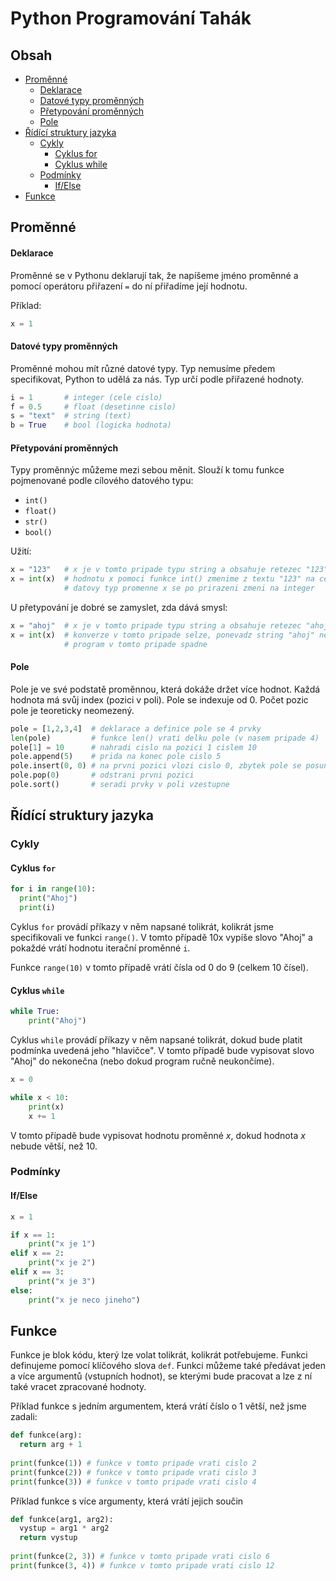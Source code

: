 # Python Programování Tahák

## Obsah


- [Proměnné](#proměnné)
  - [Deklarace](#deklarace)
  - [Datové typy proměnných](#datové-typy-proměnných)
  - [Přetypování proměnných](#přetypování-proměnných)
  - [Pole](#pole)
- [Řídící struktury jazyka](#řídící-struktury-jazyka)
  - [Cykly](#cykly)
    - [Cyklus for](#cyklus-for)
    - [Cyklus while](#cyklus-while)
  - [Podmínky](#podmínky)
    - [If/Else](#ifelse)  
- [Funkce](#funkce)

## Proměnné

#### Deklarace

Proměnné se v Pythonu deklarují tak, že napíšeme jméno proměnné a pomocí operátoru přiřazení ```=``` do ní přiřadíme její hodnotu.

Příklad:

```python
x = 1
```

#### Datové typy proměnných

Proměnné mohou mít různé datové typy. Typ nemusíme předem specifikovat, Python to udělá za nás. Typ určí podle přiřazené hodnoty.

```python
i = 1       # integer (cele cislo)
f = 0.5     # float (desetinne cislo)
s = "text"  # string (text)
b = True    # bool (logicka hodnota)
```

#### Přetypování proměnných

Typy proměnnýc můžeme mezi sebou měnit. Slouží k tomu funkce pojmenované podle cílového datového typu:

- ```int()```
- ```float()```
- ```str()```
- ```bool()```

Užití:

```python
x = "123"   # x je v tomto pripade typu string a obsahuje retezec "123"
x = int(x)  # hodnotu x pomoci funkce int() zmenime z textu "123" na cele cislo 123
            # datovy typ promenne x se po prirazeni zmeni na integer
```

U přetypování je dobré se zamyslet, zda dává smysl:

```python
x = "ahoj"  # x je v tomto pripade typu string a obsahuje retezec "ahoj"
x = int(x)  # konverze v tomto pripade selze, ponevadz string "ahoj" nelze smysluplne prevest na cele cislo
            # program v tomto pripade spadne
```

#### Pole

Pole je ve své podstatě proměnnou, která dokáže držet více hodnot. Každá hodnota má svůj index (pozici v poli). Pole se indexuje od 0. Počet pozic pole je teoreticky neomezený.

```python
pole = [1,2,3,4]  # deklarace a definice pole se 4 prvky
len(pole)         # funkce len() vrati delku pole (v nasem pripade 4)
pole[1] = 10      # nahradi cislo na pozici 1 cislem 10
pole.append(5)    # prida na konec pole cislo 5
pole.insert(0, 0) # na prvni pozici vlozi cislo 0, zbytek pole se posune o index dal
pole.pop(0)       # odstrani prvni pozici
pole.sort()       # seradi prvky v poli vzestupne
```

## Řídící struktury jazyka

### Cykly

#### Cyklus ```for```

```python
for i in range(10):
  print("Ahoj")
  print(i)
```

Cyklus ```for``` provádí příkazy v něm napsané tolikrát, kolikrát jsme specifikovali ve funkci ```range()```. V tomto případě 10x vypíše slovo "Ahoj" a pokaždé vrátí hodnotu iterační proměnné ```i```. 

Funkce ```range(10)``` v tomto případě vrátí čísla od 0 do 9 (celkem 10 čísel).

#### Cyklus ```while```

```python
while True:
    print("Ahoj")
```

Cyklus ```while``` provádí příkazy v něm napsané tolikrát, dokud bude platit podmínka uvedená jeho "hlavičce". V tomto případě bude vypisovat slovo "Ahoj" do nekonečna (nebo dokud program ručně neukončíme). 

```python
x = 0

while x < 10:
    print(x)
    x += 1
```

V tomto případě bude vypisovat hodnotu proměnné *x*, dokud hodnota *x* nebude větší, než 10. 

### Podmínky

#### If/Else

```python
x = 1

if x == 1:
    print("x je 1")
elif x == 2:
    print("x je 2")
elif x == 3:
    print("x je 3")    
else:
    print("x je neco jineho")
```

## Funkce

Funkce je blok kódu, který lze volat tolikrát, kolikrát potřebujeme. Funkci definujeme pomocí klíčového slova ```def```. Funkci můžeme také předávat jeden a více argumentů (vstupních hodnot), se kterými bude pracovat a lze z ní také vracet zpracované hodnoty.

Příklad funkce s jedním argumentem, která vrátí číslo o 1 větší, než jsme zadali:

```python
def funkce(arg):
  return arg + 1
  
print(funkce(1)) # funkce v tomto pripade vrati cislo 2
print(funkce(2)) # funkce v tomto pripade vrati cislo 3
print(funkce(3)) # funkce v tomto pripade vrati cislo 4
```

Příklad funkce s více argumenty, která vrátí jejich součin

```python
def funkce(arg1, arg2):
  vystup = arg1 * arg2
  return vystup
  
print(funkce(2, 3)) # funkce v tomto pripade vrati cislo 6
print(funkce(3, 4)) # funkce v tomto pripade vrati cislo 12
```
